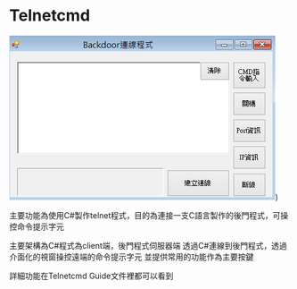 # Telnetcmd
![程式介面](https://github.com/lzhengwei/Telnetcmd/blob/master/Formview.png))

主要功能為使用C#製作telnet程式，目的為連接一支C語言製作的後門程式，可操控命令提示字元

主要架構為C#程式為client端，後門程式伺服器端
透過C#連線到後門程式，透過介面化的視窗操控遠端的命令提示字元
並提供常用的功能作為主要按鍵

詳細功能在Telnetcmd Guide文件裡都可以看到
